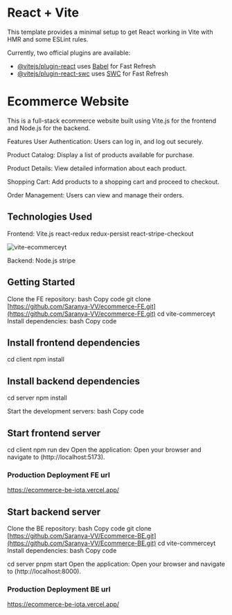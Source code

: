 # React + Vite

This template provides a minimal setup to get React working in Vite with HMR and some ESLint rules.

Currently, two official plugins are available:

- [@vitejs/plugin-react](https://github.com/vitejs/vite-plugin-react/blob/main/packages/plugin-react/README.md) uses [Babel](https://babeljs.io/) for Fast Refresh
- [@vitejs/plugin-react-swc](https://github.com/vitejs/vite-plugin-react-swc) uses [SWC](https://swc.rs/) for Fast Refresh

# Ecommerce Website
This is a full-stack ecommerce website built using Vite.js for the frontend and Node.js for the backend.

Features
User Authentication: Users can log in, and log out securely.

Product Catalog: Display a list of products available for purchase.

Product Details: View detailed information about each product.

Shopping Cart: Add products to a shopping cart and proceed to checkout.

Order Management: Users can view and manage their orders.

## Technologies Used

Frontend:
Vite.js
react-redux
redux-persist
react-stripe-checkout


![vite-ecommerceyt](https://github.com/noorjsdivs/vite-commerceyt/assets/104062645/1dc95aec-6dfd-4698-96cc-faf838c703a4)


Backend:
Node.js
stripe

## Getting Started

Clone the FE repository:
bash
Copy code
git clone [https://github.com/Saranya-VV/ecommerce-FE.git](https://github.com/Saranya-VV/ecommerce-FE.git)
cd vite-commerceyt
Install dependencies:
bash
Copy code

## Install frontend dependencies
cd client
npm install

## Install backend dependencies
cd server
npm install

Start the development servers:
bash
Copy code

## Start frontend server
cd client
npm run dev
Open the application:
Open your browser and navigate to (http://localhost:5173).


### Production Deployment FE url
https://ecommerce-be-iota.vercel.app/

## Start backend server

Clone the BE repository:
bash
Copy code
git clone [https://github.com/Saranya-VV/Ecommerce-BE.git](https://github.com/Saranya-VV/Ecommerce-BE.git)
cd vite-commerceyt
Install dependencies:
bash
Copy code

cd server
pnpm start
Open the application:
Open your browser and navigate to (http://localhost:8000).




### Production Deployment BE url
https://ecommerce-be-iota.vercel.app/
